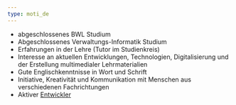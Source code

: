 ```yaml
---
type: moti_de
---
```


- abgeschlossenes BWL Studium
- Abgeschlossenes Verwaltungs-Informatik Studium
- Erfahrungen in der Lehre (Tutor im Studienkreis)
- Interesse an aktuellen Entwicklungen, Technologien, Digitalisierung und der Erstellung multimedialer Lehrmaterialien
- Gute Englischkenntnisse in Wort und Schrift
- Initiative, Kreativität und Kommunikation mit Menschen aus verschiedenen Fachrichtungen
- Aktiver [Entwickler](https://stackexchange.com/users/1886776/timo?tab=activity)